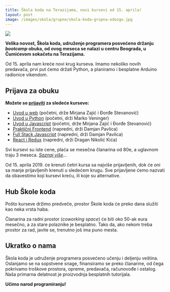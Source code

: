 ```yaml
---
title: Škola koda na Terazijama, novi kursevi od 15. aprila!
layout: post
image: /images/skola/grupne/skola-koda-grupna-odozgo.jpg
---
```


![]({{page.image}})

**Velika novost, Škola koda, udruženje programera posvećeno držanju *bootcamp* obuka, od ovog meseca se nalazi u centru Beograda, u Čumićevom sokačetu na Terazijama.**

Od 15. aprila nam kreće novi krug kurseva. Imamo nekoliko novih predavača, prvi put ćemo držati Python, a planiramo i besplatne Arduino radionice vikendom.

## Prijava za obuku

**Možete se [prijaviti](/prijava) za sledeće kurseve:**

- [Uvod u web](/kursevi/uvod-u-web/) (početni, drže Mirjana Zajić i Đorđe Stevanović)
- [Uvod u Python](/prijava?kurs=12) (početni, drži Marko Veninger)
- [Uvod u Javascript](/kursevi/ucimo-javascript/) (početni, drže Mirjana Zajić i Đorđe Stevanović)
- [Praktični Frontend](/kursevi/prakticni-frontend/) (napredni, drži Damjan Pavlica)
- [Full Stack Javascript](/kursevi/napredni-javascript/) (napredni, drži Damjan Pavlica)
- [React i Redux](https://skolakoda.github.io/uvod-u-react/) (napredni, drži Dragan Nikolić Kića)

Svi kursevi su iste cene, plaća se mesečna članarina od 80e, a uglavnom traju 3 meseca. *[Saznaj više](/it-obuka)...*

Od 15. aprila 2019. će krenuti četiri kursa sa najviše prijavljenih, dok će oni sa manje prijavljenih krenuti u sledećem krugu. Sve prijavljene ćemo nazvati da obavestimo koji kursevi kreću, ili koje su alternative.

## Hub Škole koda

Pošto kurseve držimo predveče, prostor Škole koda će preko dana služiti kao neka vrsta haba. 

Članarina za radni prostor (*coworking space*) će biti oko 50-ak eura mesečno, a za stare polaznike je besplatno. Tako da, ako nekom treba prostor za rad, javite se, trenutno još ima puno mesta.

## Ukratko o nama

Škola koda je udruženje programera posvećeno učenju i deljenju veština. Oslanjamo se na sopstvene snage, finansiramo se preko članarine, od čega pokrivamo troškove prostora, opreme, predavača, računovođe i ostalog. Naša primarna delatnost je proizvodnja besplatnih tutorijala.

**Učimo narod programiranju!**
